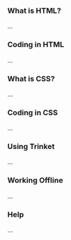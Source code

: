 ### What is HTML?

...

### Coding in HTML

...

### What is CSS?

...

### Coding in CSS

...

### Using Trinket

...

### Working Offline

...

### Help

...
